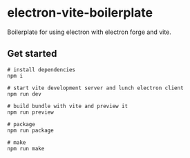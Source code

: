 # electron-vite-boilerplate
Boilerplate for using electron with electron forge and vite.

## Get started
```
# install dependencies
npm i

# start vite development server and lunch electron client
npm run dev

# build bundle with vite and preview it
npm run preview

# package
npm run package

# make
npm run make
```
